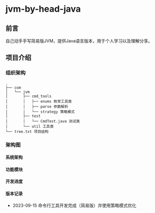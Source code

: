 # jvm-by-head-java

## 前言

自己动手手写简易版JVM，提供Java语言版本，用于个人学习以及理解分享。

## 项目介绍

### 组织架构

```
.
├── com
│   └── jvm
│       ├── cmd_tools
│       │   ├── enums 枚举工具类
│       │   ├── parse 参数解析
│       │   └── strategy 策略模式
│       ├── test
│       │   └── CmdTest.java 测试类
│       └── util 工具类
└── tree.txt 项目结构
```

### 架构图

#### 系统架构

#### 功能模块

#### 开发进度

#### 版本记录
- 2023-09-15 命令行工具开发完成（简易版）并使用策略模式优化
